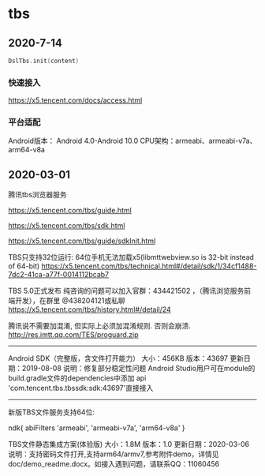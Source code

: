 # tbs

## 2020-7-14

```kotlin
DslTbs.init(content)
```

### 快速接入

https://x5.tencent.com/docs/access.html

### 平台适配

Android版本： Android 4.0-Android 10.0
CPU架构：armeabi、armeabi-v7a、arm64-v8a

## 2020-03-01

腾讯tbs浏览器服务

https://x5.tencent.com/tbs/guide.html

https://x5.tencent.com/tbs/sdk.html

https://x5.tencent.com/tbs/guide/sdkInit.html

TBS只支持32位运行:
64位手机无法加载x5(libmttwebview.so is 32-bit instead of 64-bit)
https://x5.tencent.com/tbs/technical.html#/detail/sdk/1/34cf1488-7dc2-41ca-a77f-0014112bcab7

TBS 5.0正式发布
纯咨询的问题可以加入官群：434421502 ，（腾讯浏览服务前端开发），在群里 @438204121或私聊
https://x5.tencent.com/tbs/history.html#/detail/24

腾讯说不需要加混淆, 但实际上必须加混淆规则.
否则会崩溃.
http://res.imtt.qq.com/TES/proguard.zip

---

Android SDK（完整版，含文件打开能力）
大小：456KB
版本：43697
更新日期：2019-08-08
说明：修复部分稳定性问题
Android Studio用户可在module的build.gradle文件的dependencies中添加 api 'com.tencent.tbs.tbssdk:sdk:43697'直接接入

---

新版TBS文件服务支持64位:

ndk{ abiFilters 'armeabi', 'armeabi-v7a', 'arm64-v8a' }

TBS文件静态集成方案(体验版)
大小：1.8M
版本：1.0
更新日期：2020-03-06
说明：支持密码文件打开,支持arm64/armv7,参考附件demo，详情见doc/demo_readme.docx。如接入遇到问题，请联系QQ：11060456